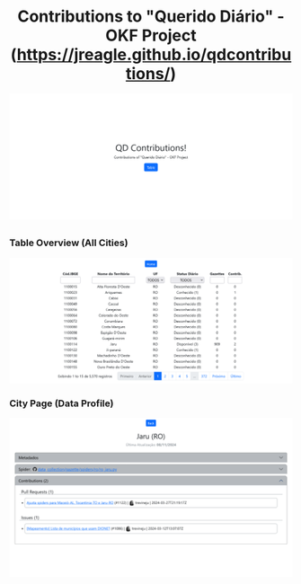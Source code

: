
<h1 align="center">Contributions to "Querido Diário" - OKF Project  <br>  (<a href="https://jreagle.github.io/qdcontributions/" target="_blank">https://jreagle.github.io/qdcontributions/</a>)</h1>

![Screenshot of Homepage with Simple Jumbotron Welcome Message and Button Table Page](img/home.png)

<h2 align="center"></h2>

### Table Overview (All Cities)

![Screenshot of page with Datatable to Overview and buttons to City Page or back!](img/table.png)

### City Page (Data Profile)

![Screenshot of page with Data Profile of city separe by sections: Metadata, Spider and Contributions!](img/contributions.png)
